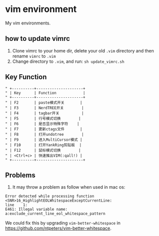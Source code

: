 # vim environment

My vim environments.

## how to update vimrc

1. Clone vimrc to your home dir, delete your old `.vim` directory and then rename `vimrc` to `.vim`
2. Change directory to `.vim`, and run: `sh update_vimrc.sh`

## Key Function
```
" +----------+---------------------+
" | Key      | Function            |
" +----------+---------------------+
" | F2       | paste模式开关       |
" | F3       | NerdTREE开关        |
" | F4       | tagbar开关          |
" | F5       | 行号模式切换        |
" | F6       | 是否显示特殊字符    |
" | F7       | 更新ctags文件       |
" | F8       | 打开undotree        |
" | F9       | 进入MultiCursor模式 |
" | F10      | 打开YankRing剪贴板  |
" | F12      | 鼠标模式切换        |
" | <Ctrl+c> | 快速推出VIM(:qall!) |
" +----------+---------------------+
```

## Problems
1. It may throw a problem as follow when used in mac os:
```
Error detected while processing function <SNR>16_HighlightEOLWhitespaceExceptCurrentLine:
line    1:
E461: Illegal variable name: a:exclude_current_line_eol_whitespace_pattern
```
We could fix this by upgrading `vim-better-whitespace` in https://github.com/ntpeters/vim-better-whitespace.
